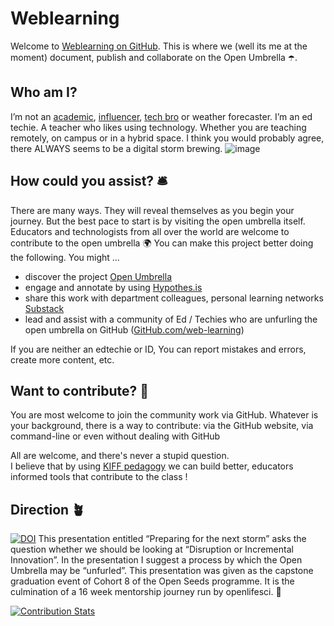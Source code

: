 <!---
  What goes into a readme file

  1. Add your project title. Make sure it matches the above name ##
  2. Insert Vision Statement > 
  Below you can add a short bullet points rational for the project (2, 3 bullets max.)
  3. Add the names of the project lead. Use your GitHub username. If there are teammates, add these details 
  4. Offer some structure with a table 
  5. Conclude with credits and license
  
  --->


# Weblearning

Welcome to [Weblearning on GitHub](https://github.com/Web-learning/). This is where we (well its me at the moment) document, publish and collaborate  on the Open Umbrella :open_umbrella:. 

## Who am I?
I’m not an [academic](https://orcid.org/0000-0003-1895-2918), [influencer](https://weblearning.co.za/blog/), [tech bro](https://x.com/weblearning/) or weather forecaster. I’m an ed techie. A teacher who likes using technology. Whether you are teaching remotely, on campus or in a hybrid space. I think you would probably agree, there ALWAYS seems to be a digital storm brewing. 
![image](https://github.com/user-attachments/assets/5ac725ef-6029-4f46-8add-45f861056539)


## How could you assist? :bellhop_bell:
There are many ways. They will reveal themselves as you begin your journey. But the best pace to start is by visiting the open umbrella itself. 
Educators and technologists from all over the world are welcome to contribute to the open umbrella :earth_africa:
You can make this project better doing the following. You might ...
* discover the project [Open Umbrella](https://weblearning.co.za/umbrella/)
* engage and annotate by using [Hypothes.is](https://hypothes.is/) 
* share this work with department colleagues, personal learning networks [Substack](https://weblearning.substack.com)
* lead and assist with a community of Ed / Techies who are unfurling the open umbrella on GitHub ([GitHub.com/web-learning](https://github.com/Web-learning/Open-Umbrella))

If you are neither an edtechie or ID, You can report mistakes and errors, create more content, etc. 

## Want to contribute? :toolbox: 
You are most welcome to join the community work via GitHub. Whatever is your background, there is a
way to contribute: via the GitHub website, via command-line or even without
dealing with GitHub

All are welcome, and there's never a stupid question.   
I believe that by using [KIFF pedagogy](https://weblearning.co.za/blog/kiff/) we can build better, educators informed tools that contribute to the class !

## Direction :potted_plant:
 [![DOI](https://zenodo.org/badge/DOI/10.5281/zenodo.10518102.svg)](https://doi.org/10.5281/zenodo.10518102)
This presentation entitled “Preparing for the next storm” asks the question whether we should be looking at “Disruption or Incremental Innovation”. In the presentation I suggest a process by which the Open Umbrella may be “unfurled”. This presentation was given as the capstone graduation event of Cohort 8 of the Open Seeds programme. It is the culmination of a 16 week mentorship journey run by openlifesci. :medal_sports:

[![Contribution Stats](https://github-contribution-stats.vercel.app/api/?username=Web-learning)](https://github.com/Web-learning/github-contribution-stats/)

